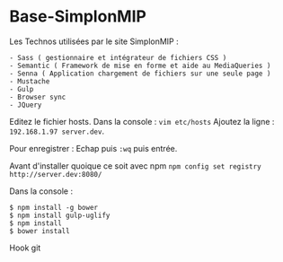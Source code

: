 # Base-SimplonMIP

Les Technos utilisées par le site SimplonMIP :

    - Sass ( gestionnaire et intégrateur de fichiers CSS )
    - Semantic ( Framework de mise en forme et aide au MediaQueries )
    - Senna ( Application chargement de fichiers sur une seule page )
    - Mustache 
    - Gulp 
    - Browser sync
    - JQuery
    
Editez le fichier hosts. Dans la console : `vim etc/hosts` 
Ajoutez la ligne : `192.168.1.97 server.dev`.

Pour enregistrer : Echap puis `:wq`  puis entrée.

Avant d'installer quoique ce soit avec npm `npm config set registry http://server.dev:8080/`


Dans la console : 

    $ npm install -g bower
    $ npm install gulp-uglify
    $ npm install 
    $ bower install 

                  
                  

    
Hook git
